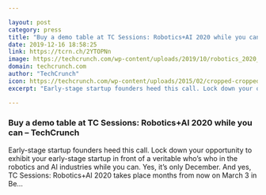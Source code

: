 ```yaml
---

layout: post
category: press
title: "Buy a demo table at TC Sessions: Robotics+AI 2020 while you can"
date: 2019-12-16 18:58:25
link: https://tcrn.ch/2YTOPNn
image: https://techcrunch.com/wp-content/uploads/2019/10/robotics_2020_wordpress_header_2000x1090.png?w=734
domain: techcrunch.com
author: "TechCrunch"
icon: https://techcrunch.com/wp-content/uploads/2015/02/cropped-cropped-favicon-gradient.png?w=180
excerpt: "Early-stage startup founders heed this call. Lock down your opportunity to exhibit your early-stage startup in front of a veritable who’s who in the robotics and AI industries while you can. Yes, it’s only December. And yes, TC Sessions: Robotics+AI 2020 takes place months from now on March 3 in Be…"

---
```


### Buy a demo table at TC Sessions: Robotics+AI 2020 while you can – TechCrunch

Early-stage startup founders heed this call. Lock down your opportunity to exhibit your early-stage startup in front of a veritable who’s who in the robotics and AI industries while you can. Yes, it’s only December. And yes, TC Sessions: Robotics+AI 2020 takes place months from now on March 3 in Be…